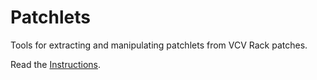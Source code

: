 # Patchlets

Tools for extracting and manipulating patchlets from VCV Rack patches.

Read the [Instructions](https://github.com/millxing/Patchlets/blob/master/Instructions.md).
